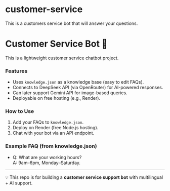 # customer-service
This is a customers service bot that will answer your questions.
# Customer Service Bot 🤖

This is a lightweight customer service chatbot project.

### Features
- Uses `knowledge.json` as a knowledge base (easy to edit FAQs).
- Connects to DeepSeek API (via OpenRouter) for AI-powered responses.
- Can later support Gemini API for image-based queries.
- Deployable on free hosting (e.g., Render).

### How to Use
1. Add your FAQs to `knowledge.json`.
2. Deploy on Render (free Node.js hosting).
3. Chat with your bot via an API endpoint.

### Example FAQ (from knowledge.json)
- Q: What are your working hours?  
  A: 9am–6pm, Monday–Saturday.

---

💡 This repo is for building a **customer service support bot** with multilingual + AI support.
